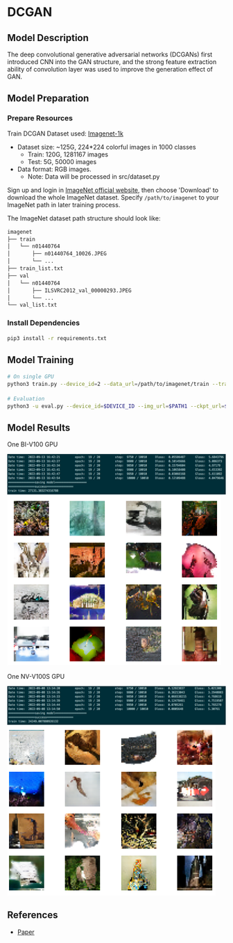 # DCGAN

## Model Description

The deep convolutional generative adversarial networks (DCGANs) first introduced CNN into the GAN structure, and the
strong feature extraction ability of convolution layer was used to improve the generation effect of GAN.

## Model Preparation

### Prepare Resources

Train DCGAN Dataset used: [Imagenet-1k](http://www.image-net.org/index)

- Dataset size: ~125G, 224*224 colorful images in 1000 classes
  - Train: 120G, 1281167 images
  - Test: 5G, 50000 images
- Data format: RGB images.
  - Note: Data will be processed in src/dataset.py

Sign up and login in [ImageNet official website](https://www.image-net.org/index.php), then choose 'Download' to
download the whole ImageNet dataset. Specify `/path/to/imagenet` to your ImageNet path in later training process.

The ImageNet dataset path structure should look like:

```bash
imagenet
├── train
│   └── n01440764
│       ├── n01440764_10026.JPEG
│       └── ...
├── train_list.txt
├── val
│   └── n01440764
│       ├── ILSVRC2012_val_00000293.JPEG
│       └── ...
└── val_list.txt
```

### Install Dependencies

```bash
pip3 install -r requirements.txt
```

## Model Training

```bash
# On single GPU
python3 train.py --device_id=2 --data_url=/path/to/imagenet/train --train_url=./ --device_target=GPU

# Evaluation
python3 -u eval.py --device_id=$DEVICE_ID --img_url=$PATH1 --ckpt_url=$PATH2 --device_target=GPU
```

## Model Results

One BI-V100 GPU

![image](image2022-9-14_10-39-29.png)
![image](image2022-9-14_10-41-12.png)

One NV-V100S GPU

![image](image2022-9-13_13-5-52.png)
![image](image2022-9-13_13-12-42.png)

## References

- [Paper](https://arxiv.org/pdf/1511.06434.pdf)
